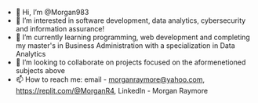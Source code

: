 - 👋 Hi, I’m @Morgan983
- 👀 I’m interested in software development, data analytics, cybersecurity and information assurance!
- 🌱 I’m currently learning programming, web development and completing my master's in Business Administration with a specialization in Data Analytics
- 💞️ I’m looking to collaborate on projects focused on the aformenetioned subjects above
- 📫 How to reach me: email - morganraymore@yahoo.com, https://replit.com/@MorganR4, LinkedIn - Morgan Raymore

<!---
Morgan983/Morgan983 is a ✨ special ✨ repository because its `README.md` (this file) appears on your GitHub profile.
You can click the Preview link to take a look at your changes.
--->
